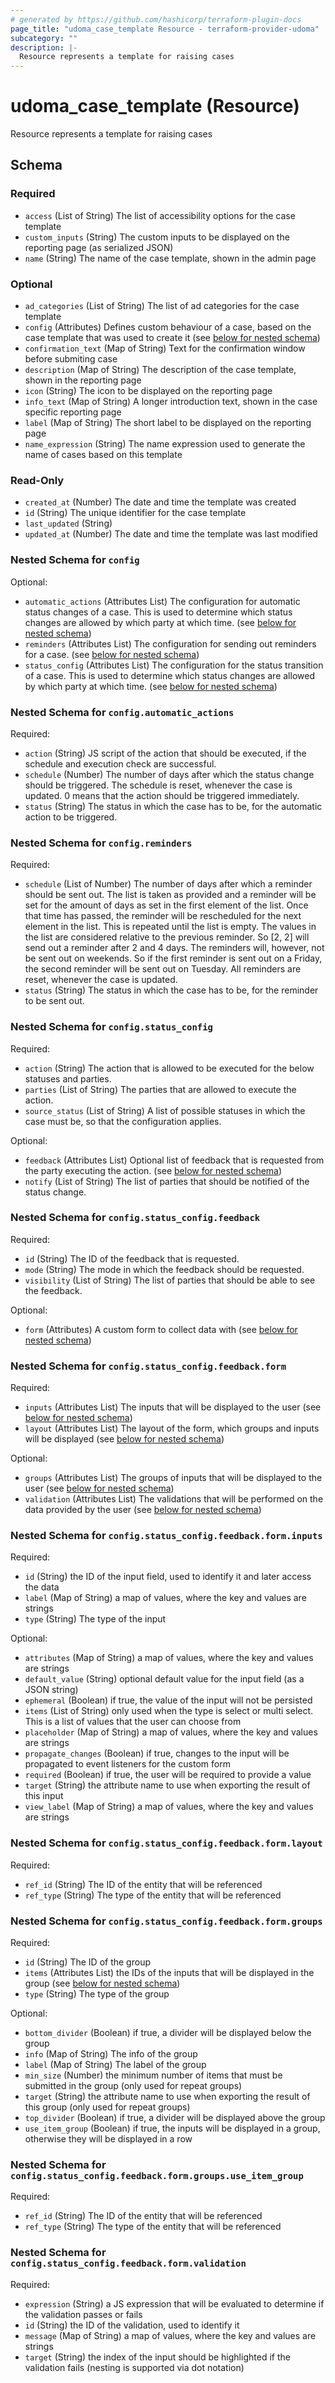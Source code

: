 ```yaml
---
# generated by https://github.com/hashicorp/terraform-plugin-docs
page_title: "udoma_case_template Resource - terraform-provider-udoma"
subcategory: ""
description: |-
  Resource represents a template for raising cases
---
```


# udoma_case_template (Resource)

Resource represents a template for raising cases



<!-- schema generated by tfplugindocs -->
## Schema

### Required

- `access` (List of String) The list of accessibility options for the case template
- `custom_inputs` (String) The custom inputs to be displayed on the reporting page (as serialized JSON)
- `name` (String) The name of the case template, shown in the admin page

### Optional

- `ad_categories` (List of String) The list of ad categories for the case template
- `config` (Attributes) Defines custom behaviour of a case, based on the case template that was used to create it (see [below for nested schema](#nestedatt--config))
- `confirmation_text` (Map of String) Text for the confirmation window before submiting case
- `description` (Map of String) The description of the case template, shown in the reporting page
- `icon` (String) The icon to be displayed on the reporting page
- `info_text` (Map of String) A longer introduction text, shown in the case specific reporting page
- `label` (Map of String) The short label to be displayed on the reporting page
- `name_expression` (String) The name expression used to generate the name of cases based on this template

### Read-Only

- `created_at` (Number) The date and time the template was created
- `id` (String) The unique identifier for the case template
- `last_updated` (String)
- `updated_at` (Number) The date and time the template was last modified

<a id="nestedatt--config"></a>
### Nested Schema for `config`

Optional:

- `automatic_actions` (Attributes List) The configuration for automatic status changes of a case. This is 
			used to determine which status changes are allowed by which party at which time. (see [below for nested schema](#nestedatt--config--automatic_actions))
- `reminders` (Attributes List) The configuration for sending out reminders for a case. (see [below for nested schema](#nestedatt--config--reminders))
- `status_config` (Attributes List) The configuration for the status transition of a case. This is 
			used to determine which status changes are allowed by which party at which time. (see [below for nested schema](#nestedatt--config--status_config))

<a id="nestedatt--config--automatic_actions"></a>
### Nested Schema for `config.automatic_actions`

Required:

- `action` (String) JS script of the action that should be executed, if the schedule and execution
        check are successful.
- `schedule` (Number) The number of days after which the status change should be triggered. The 
        schedule is reset, whenever the case is updated. 0 means that the action
        should be triggered immediately.
- `status` (String) The status in which the case has to be, for the automatic action to be triggered.


<a id="nestedatt--config--reminders"></a>
### Nested Schema for `config.reminders`

Required:

- `schedule` (List of Number) The number of days after which a reminder should be sent out. The list is 
        taken as provided and a reminder will be set for the amount of days as set
        in the first element of the list. Once that time has passed, the reminder
        will be rescheduled for the next element in the list. This is repeated until
        the list is empty. The values in the list are considered relative to the
        previous reminder. So [2, 2] will send out a reminder after 2 and 4 days.
        The reminders will, however, not be sent out on weekends. So if the first
        reminder is sent out on a Friday, the second reminder will be sent out on
        Tuesday. All reminders are reset, whenever the case is updated.
- `status` (String) The status in which the case has to be, for the reminder to be sent out.


<a id="nestedatt--config--status_config"></a>
### Nested Schema for `config.status_config`

Required:

- `action` (String) The action that is allowed to be executed for the below statuses 
				and parties.
- `parties` (List of String) The parties that are allowed to execute the action.
- `source_status` (List of String) A list of possible statuses in which the case must be, so that the 
				configuration applies.

Optional:

- `feedback` (Attributes List) Optional list of feedback that is requested from the party 
				executing the action. (see [below for nested schema](#nestedatt--config--status_config--feedback))
- `notify` (List of String) The list of parties that should be notified of the status change.

<a id="nestedatt--config--status_config--feedback"></a>
### Nested Schema for `config.status_config.feedback`

Required:

- `id` (String) The ID of the feedback that is requested.
- `mode` (String) The mode in which the feedback should be requested.
- `visibility` (List of String) The list of parties that should be able to see the feedback.

Optional:

- `form` (Attributes) A custom form to collect data with (see [below for nested schema](#nestedatt--config--status_config--feedback--form))

<a id="nestedatt--config--status_config--feedback--form"></a>
### Nested Schema for `config.status_config.feedback.form`

Required:

- `inputs` (Attributes List) The inputs that will be displayed to the user (see [below for nested schema](#nestedatt--config--status_config--feedback--form--inputs))
- `layout` (Attributes List) The layout of the form, which groups and inputs will be displayed (see [below for nested schema](#nestedatt--config--status_config--feedback--form--layout))

Optional:

- `groups` (Attributes List) The groups of inputs that will be displayed to the user (see [below for nested schema](#nestedatt--config--status_config--feedback--form--groups))
- `validation` (Attributes List) The validations that will be performed on the data provided by the user (see [below for nested schema](#nestedatt--config--status_config--feedback--form--validation))

<a id="nestedatt--config--status_config--feedback--form--inputs"></a>
### Nested Schema for `config.status_config.feedback.form.inputs`

Required:

- `id` (String) the ID of the input field, used to identify it and later access the data
- `label` (Map of String) a map of values, where the key and values are strings
- `type` (String) The type of the input

Optional:

- `attributes` (Map of String) a map of values, where the key and values are strings
- `default_value` (String) optional default value for the input field (as a JSON string)
- `ephemeral` (Boolean) if true, the value of the input will not be persisted
- `items` (List of String) only used when the type is select or multi select. This is a list of values that the user can choose from
- `placeholder` (Map of String) a map of values, where the key and values are strings
- `propagate_changes` (Boolean) if true, changes to the input will be propagated to event listeners for the custom form
- `required` (Boolean) if true, the user will be required to provide a value
- `target` (String) the attribute name to use when exporting the result of this input
- `view_label` (Map of String) a map of values, where the key and values are strings


<a id="nestedatt--config--status_config--feedback--form--layout"></a>
### Nested Schema for `config.status_config.feedback.form.layout`

Required:

- `ref_id` (String) The ID of the entity that will be referenced
- `ref_type` (String) The type of the entity that will be referenced


<a id="nestedatt--config--status_config--feedback--form--groups"></a>
### Nested Schema for `config.status_config.feedback.form.groups`

Required:

- `id` (String) The ID of the group
- `items` (Attributes List) the IDs of the inputs that will be displayed in the group (see [below for nested schema](#nestedatt--config--status_config--feedback--form--groups--items))
- `type` (String) The type of the group

Optional:

- `bottom_divider` (Boolean) if true, a divider will be displayed below the group
- `info` (Map of String) The info of the group
- `label` (Map of String) The label of the group
- `min_size` (Number) the minimum number of items that must be submitted in the group (only used for repeat groups)
- `target` (String) the attribute name to use when exporting the result of this group (only used for repeat groups)
- `top_divider` (Boolean) if true, a divider will be displayed above the group
- `use_item_group` (Boolean) if true, the inputs will be displayed in a group, otherwise they will be displayed in a row

<a id="nestedatt--config--status_config--feedback--form--groups--items"></a>
### Nested Schema for `config.status_config.feedback.form.groups.use_item_group`

Required:

- `ref_id` (String) The ID of the entity that will be referenced
- `ref_type` (String) The type of the entity that will be referenced



<a id="nestedatt--config--status_config--feedback--form--validation"></a>
### Nested Schema for `config.status_config.feedback.form.validation`

Required:

- `expression` (String) a JS expression that will be evaluated to determine if the validation passes or fails
- `id` (String) the ID of the validation, used to identify it
- `message` (Map of String) a map of values, where the key and values are strings
- `target` (String) the index of the input should be highlighted if the validation fails (nesting is supported via dot notation)
